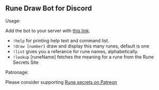 ## Rune Draw Bot for Discord ##

Usage:

Add the bot to your server with [this link](https://discord.com/api/oauth2/authorize?client_id=714237973486633031&permissions=18432&scope=bot).

- `!help` for printing help text and command list.
- `!draw [number]`  draw and display this many runes, default is one
- `!list` gives you a referance for rune names, alphabetically.
- `!lookup` [runeName] fetches the meaning for a rune from the Rune Secrets Site

Patronage:

Please consider supporting [Rune secrets on Patreon](https://patreon.com/tyriel)